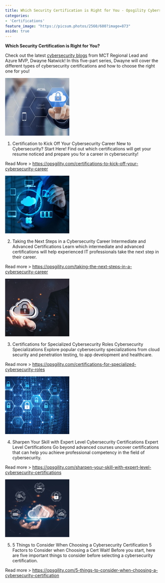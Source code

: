 ```yaml
---
title: Which Security Certification is Right for You - Opsgility Cybersecurity Certifications blog series
categories:
- 'Certifications'
feature_image: "https://picsum.photos/2560/600?image=873"
aside: true
---
```


**Which Security Certification is Right for You?**

Check out the latest [cybersecurity blogs](https://opsgility.com/resources?utm_campaign=Cybersecurity%20Campaign&utm_medium=email&_hsmi=240924496&_hsenc=p2ANqtz--jU0jDmuQ_yVlrhY4Fs8yAPyvWGwMl5G5Qdol3VqCvCDTdRMaXDdo6dJOUwebGDcjDJRUG88uiHfgU0sv-5fkPGD9e3g&utm_content=240924496&utm_source=hs_email#blogs) from MCT Regional Lead and Azure MVP, Dwayne Natwick! In this five-part series, Dwayne will cover the different types of cybersecurity certifications and how to choose the right one for you! 

![](images/../../images/blog1.png)

1. Certification to Kick Off Your Cybersecurity Career
New to Cybersecurity? Start Here!
Find out which certifications will get your resume noticed and prepare you for a career in cybersecurity!

Read More > <https://opsgility.com/certifications-to-kick-off-your-cybersecurity-career>

![](images/../../images/blog2.png)

2. Taking the Next Steps in a Cybersecurity Career
Intermediate and Advanced Certifications 
Learn which intermediate and advanced certifications will help experienced IT professionals take the next step in their career.

Read more > <https://opsgility.com/taking-the-next-steps-in-a-cybersecurity-career>

![](images/../../images/blog3.png)

3. Certifications for Specialized Cybersecurity Roles
Cybersecurity Specializations
Explore popular cybersecurity specializations from cloud security and penetration testing, to app development and healthcare.

Read more > <https://opsgility.com/certifications-for-specialized-cybersecurity-roles>

![](images/../../images/blog4.png)

4. Sharpen Your Skill with Expert Level Cybersecurity Certifications
Expert Level Certifications
Go beyond advanced courses uncover certifications that can help you achieve professional competency in the field of cybersecurity. 

Read more > <https://opsgility.com/sharpen-your-skill-with-expert-level-cybersecurity-certifications>


![](images/../../images/blog5.png)

5. 5 Things to Consider When Choosing a Cybersecurity Certification
5 Factors to Consider when Choosing a Cert
Wait! Before you start, here are five important things to consider before selecting a cybersecurity certification.

Read more > <https://opsgility.com/5-things-to-consider-when-choosing-a-cybersecurity-certification>